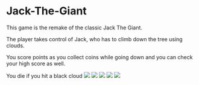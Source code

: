 # Jack-The-Giant

This game is the remake of the classic Jack The Giant.

The player takes control of Jack, who has to climb down the tree using clouds.

You score points as you collect coins while going down and you can check your high score as well.

You die if you hit a black cloud
![](page1.png)
![](page2.png)
![](page3.png)
![](page4.png)
![](page5.png)
